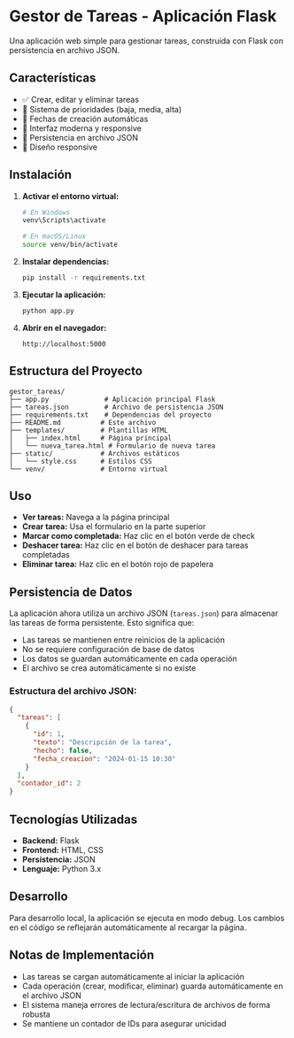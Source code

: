 # Gestor de Tareas - Aplicación Flask

Una aplicación web simple para gestionar tareas, construida con Flask con persistencia en archivo JSON.

## Características

- ✅ Crear, editar y eliminar tareas
- 🎯 Sistema de prioridades (baja, media, alta)
- 📅 Fechas de creación automáticas
- 🎨 Interfaz moderna y responsive
- 💾 Persistencia en archivo JSON
- 📱 Diseño responsive

## Instalación

1. **Activar el entorno virtual:**
   ```bash
   # En Windows
   venv\Scripts\activate
   
   # En macOS/Linux
   source venv/bin/activate
   ```

2. **Instalar dependencias:**
   ```bash
   pip install -r requirements.txt
   ```

3. **Ejecutar la aplicación:**
   ```bash
   python app.py
   ```

4. **Abrir en el navegador:**
   ```
   http://localhost:5000
   ```

## Estructura del Proyecto

```
gestor_tareas/
├── app.py              # Aplicación principal Flask
├── tareas.json         # Archivo de persistencia JSON
├── requirements.txt    # Dependencias del proyecto
├── README.md          # Este archivo
├── templates/         # Plantillas HTML
│   ├── index.html     # Página principal
│   └── nueva_tarea.html # Formulario de nueva tarea
├── static/            # Archivos estáticos
│   └── style.css      # Estilos CSS
└── venv/              # Entorno virtual
```

## Uso

- **Ver tareas:** Navega a la página principal
- **Crear tarea:** Usa el formulario en la parte superior
- **Marcar como completada:** Haz clic en el botón verde de check
- **Deshacer tarea:** Haz clic en el botón de deshacer para tareas completadas
- **Eliminar tarea:** Haz clic en el botón rojo de papelera

## Persistencia de Datos

La aplicación ahora utiliza un archivo JSON (`tareas.json`) para almacenar las tareas de forma persistente. Esto significa que:

- Las tareas se mantienen entre reinicios de la aplicación
- No se requiere configuración de base de datos
- Los datos se guardan automáticamente en cada operación
- El archivo se crea automáticamente si no existe

### Estructura del archivo JSON:
```json
{
  "tareas": [
    {
      "id": 1,
      "texto": "Descripción de la tarea",
      "hecho": false,
      "fecha_creacion": "2024-01-15 10:30"
    }
  ],
  "contador_id": 2
}
```

## Tecnologías Utilizadas

- **Backend:** Flask
- **Frontend:** HTML, CSS
- **Persistencia:** JSON
- **Lenguaje:** Python 3.x

## Desarrollo

Para desarrollo local, la aplicación se ejecuta en modo debug. Los cambios en el código se reflejarán automáticamente al recargar la página.

## Notas de Implementación

- Las tareas se cargan automáticamente al iniciar la aplicación
- Cada operación (crear, modificar, eliminar) guarda automáticamente en el archivo JSON
- El sistema maneja errores de lectura/escritura de archivos de forma robusta
- Se mantiene un contador de IDs para asegurar unicidad
